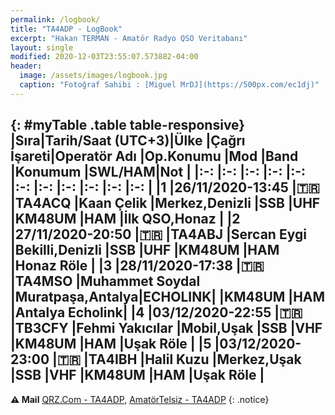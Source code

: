 ```yaml
---
permalink: /logbook/
title: "TA4ADP - LogBook"
excerpt: "Hakan TERMAN - Amatör Radyo QSO Veritabanı"
layout: single
modified: 2020-12-03T23:55:07.573882-04:00
header:
  image: /assets/images/logbook.jpg
  caption: "Fotoğraf Sahibi : [Miguel MrDJ](https://500px.com/ec1dj)"
---
```

{: #myTable .table table-responsive}
|Sıra|Tarih/Saat (UTC+3)|Ülke  |Çağrı İşareti|Operatör Adı     |Op.Konumu        |Mod     |Band  |Konumum |SWL/HAM|Not             |
|:-: |:-:               |:-:   |:-:          |:-:              |:-:              |:-:     |:-:   |:-:     |:-:    |:-:             |
|1   |26/11/2020-13:45  |:tr:  |TA4ACQ       |Kaan Çelik       |Merkez,Denizli   |SSB     |UHF   |KM48UM  |HAM    |İlk QSO,Honaz   |
|2   |27/11/2020-20:50  |:tr:  |TA4ABJ       |Sercan Eygi      |Bekilli,Denizli  |SSB     |UHF   |KM48UM  |HAM    |Honaz Röle      |
|3   |28/11/2020-17:38  |:tr:  |TA4MSO       |Muhammet Soydal  |Muratpaşa,Antalya|ECHOLINK|      |KM48UM  |HAM    |Antalya Echolink|
|4   |03/12/2020-22:55  |:tr:  |TB3CFY       |Fehmi Yakıcılar  |Mobil,Uşak       |SSB     |VHF   |KM48UM  |HAM    |Uşak Röle       |
|5   |03/12/2020-23:00  |:tr:  |TA4IBH       |Halil Kuzu       |Merkez,Uşak      |SSB     |VHF   |KM48UM  |HAM    |Uşak Röle       |
---
**:warning: Mail** [QRZ.Com - TA4ADP](https://www.qrz.com/db/TA4ADP), [AmatörTelsiz - TA4ADP](https://qrz.amatortelsiz.com.tr/profil/TA4ADP)
{: .notice}
